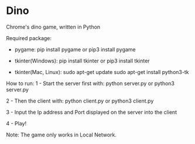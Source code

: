 # Dino
Chrome's dino game, written in Python

Required package:
  - pygame:
    pip install pygame
 or pip3 install pygame
 
  - tkinter(Windows):
    pip install tkinter
 or pip3 install tkinter
 
  - tkinter(Mac, Linux):
    sudo apt-get update
    sudo apt-get install python3-tk
    
How to run:
  1 - Start the server first with:
      python server.py
   or python3 server.py
 
  2 - Then the client with:
      python client.py
   or python3 client.py
 
  3 - Input the Ip address and Port displayed on the server into the client
  
  4 - Play!
  
Note: The game only works in Local Network.

